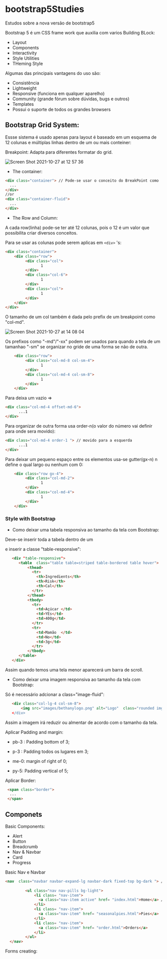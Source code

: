 # bootstrap5Studies
Estudos sobre a nova versão  de bootstrap5

Bootstrap 5 é um CSS frame work que auxilia com varios Building BLock:

- Layout
- Components
- Interactivity
- Style Utilities
- THeming Style

Algumas das principais  vantagens do uso são:

- Consistência 
- Lightweight
- Responsive (funciona em qualquer aparelho)
- Community (grande fórum  sobre dúvidas, bugs e outros)
- Templates
- Possui o suporte de todos os grandes browsers

## Bootstrap Grid System:

Essse sistema é usado apenas para layout é baseado em um esquema de 12 colunas e múltiplas linhas dentro de um ou mais conteiner:


Breakpoint: Adapta para diferentes formatar do grid.

![Screen Shot 2021-10-27 at 12 57 36](https://user-images.githubusercontent.com/87997848/139102899-1a79e8b8-a097-4eae-b79c-9bc6953becd7.png)

- The container:
```HTML
<div class="container"> // Pode-se usar o conceito do BreakPoint como '.container-sm'que seria um conteiner pequeno
  ...
</div>  
//or
<div class="container-fluid">
  ...
</div>  
```
- The Row and Column:

A cada row(linha) pode-se ter até 12 colunas, pois o 12 é um valor que possibilita  criar diversos conceitos.

Para se usar as colunas pode serem aplicas em `<div>` 's:

```HTML
<div class="container">
    <div class="row">
         <div class="col">
                1
         </div>  
         <div class="col-6">
                1
         </div>  
         <div class="col">
                1
         </div>  
    </div>  
</div>  
```

O tamanho de um col também  é dada pelo prefix de um breakpoint  como "col-md".

![Screen Shot 2021-10-27 at 14 08 04](https://user-images.githubusercontent.com/87997848/139113370-c0373326-2875-4014-af38-a6c029c39fe8.png)

Os prefixos como "-md"/"-xx" podem ser usados para quando a tela de um tamanhao "-sm" se organizar  no gride de uma forma se não  de outra. 

```HTML
    <div class="row">
         <div class="col-md-8 col-sm-4">
                1
         </div>   
         <div class="col-md-4 col-sm-8">
                1
         </div>  
    </div>  
```

Para deixa um vazio =>  
```HTML
<div class="col-md-4 offset-md-6">
      ...1
</div>  
```
Para organizar de outra forma usa order-n(o valor do número vai definir para onde sera movido):
```HTML
<div class="col-md-4 order-1 "> // movido para a esquerda
      ...1
</div>  
```
Para deixar um pequeno  espaço entre os elementos usa-se gutter(gx-n) n define o qual largo ou nenhum com 0:
```HTML
    <div class="row gx-4">
         <div class="col-md-2">
                1
         </div>   
         <div class="col-md-4">
                1
         </div>  
    </div>  
```

### Style with Bootstrap

- Como deixar uma tabela responsiva ao tamanho da tela com Bootstrap: 

Deve-se inserir toda a tabela dentro de um <div> e inserir a classe "table-responsive":
  
```HTML
   <div "table-responsive">
      <table  class="table table=striped table-bordered table hover">
          <thead>
            <tr>
              <th>Ingredients</th>
              <th>Risk</th>
              <th>Cal</th>
            </tr>
          </thead>
          <tbody>
            <tr>
              <td>Açúcar </td>
              <td>YEs</td>
              <td>400g</td>
            </tr>
            <tr>
              <td>Mamão  </td>
              <td>No</td>
              <td>3g</td>
            </tr>
          </tbody>
      </table>
   </div>
```
Assim quando temos uma tela menor aparecerá  um barra de scroll. 

- Como deixar uma imagem responsiva ao tamanho da tela com Bootstrap:
  
  
 Só é necessário adcionar a class="image-fluid":
  
 ```HTML
    <div class="col-lg-4 col-sm-8">
        <img src="images/bethanylogo.png" alt="Logo"  class="rounded img-fluid/>
    </div>  
```
Assim a imagem irá reduzir ou almentar de acordo com o tamanho da tela.


Aplicar Padding and margin:
    
  - pb-3 : Padding bottom of 3;
                                                         
  - p-3 : Padding todos os lugares em 3;
                                                             
  - me-0: margin of right of 0;
  
  - py-5: Padding vertical of 5;                                                           

Aplicar Border:
```HTML                                                             
 <span class="border">
  ...
 </span>                                                          
```                   

## Componets 

 Basic Components:
   - Alert                 
   - Button
   - Breadcrumb                  
   - Nav & Navbar                    
   - Card                
   - Progress                  
 
 Basic Nav e Navbar 

 ```HTML                    
 <nav  class="navbar navbar-expand-lg navbar-dark fixed-top bg-dark "> // Vai setar um background escuro e fixar na tela indepentdente da rolagem.
                                                            
          <ul class="nav nav-pills bg-light">
              <li class= "nav-item">
                <a class="nav-item active" href= "index.html">Home</a> // Active mostrara em um forma visual que está ativo
              </li>   
              <li class= "nav-item">
                <a class="nav-item" href= "seasonalpies.html">Pies</a>
              </li>                                                          
              <li class= "nav-item">
                <a class="nav-item" href= "order.html">Orders</a>
              </li>                                                                                                               
          </ul>
   </nav>                     
  ```               
 
Forms creating:
                                                                                                                                                                 
                                                      
                     
                     
                     
                     
